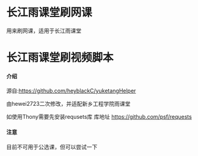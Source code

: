 # 长江雨课堂刷网课
用来刷网课，适用于长江雨课堂
# 长江雨课堂刷视频脚本

#### 介绍

源自:https://github.com/heyblackC/yuketangHelper

由hewei2723二次修改，并适配新乡工程学院雨课堂

如使用Thony需要先安装requsets库
库地址 https://github.com/psf/requests
#### 注意

目前不可用于公选课，但可以尝试一下
